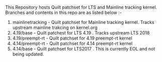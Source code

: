 This Repository hosts Quilt patchset for LTS and Mainline tracking kernel. Branches and contents in this repo are as listed below :-

1) mainlinetracking - Quilt patchset for Mainline tracking kernel. Tracks upstream mainline trakcing on kernel.org
2) 4.19/base - Quilt patchest for LTS 4.19 . Tracks upstream LTS 2018
3) 4.19/preempt-rt - Quilt patchset for 4.19 preempt-rt kernel
4) 4.14/preempt-rt - Quilt patchset for 4.14 preempt-rt kernel
5) 4.14/base - Quilt patchset for LTS2017 . This is currently EOL and not being updated.
